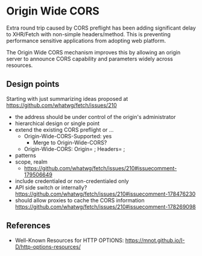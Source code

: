 # Origin Wide CORS

Extra round trip caused by CORS preflight has been adding significant delay to XHR/Fetch with non-simple headers/method. This is preventing performance sensitive applications from adopting web platform.

The Origin Wide CORS mechanism improves this by allowing an origin server to announce CORS capability and parameters widely across resources.

## Design points

Starting with just summarizing ideas proposed at https://github.com/whatwg/fetch/issues/210

- the address should be under control of the origin's administrator
- hierarchical design or single point
- extend the existing CORS preflight or ...
  - Origin-Wide-CORS-Supported: yes
    - Merge to Origin-Wide-CORS?
  - Origin-Wide-CORS: Origin= ; Headers= ;
- patterns
- scope, realm
  - https://github.com/whatwg/fetch/issues/210#issuecomment-179506649
- include credentialed or non-credentialed only
- API side switch or internally? https://github.com/whatwg/fetch/issues/210#issuecomment-178476230
- should allow proxies to cache the CORS information https://github.com/whatwg/fetch/issues/210#issuecomment-178269098

## References

- Well-Known Resources for HTTP OPTIONS: https://mnot.github.io/I-D/http-options-resources/
